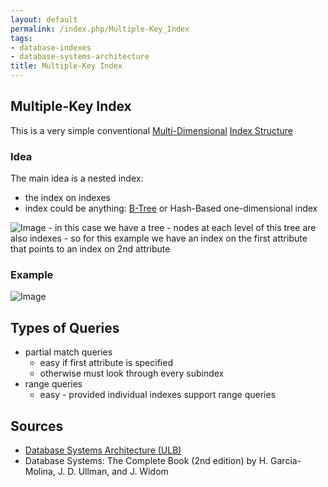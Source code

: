 ```yaml
---
layout: default
permalink: /index.php/Multiple-Key_Index
tags:
- database-indexes
- database-systems-architecture
title: Multiple-Key Index
---
```

## Multiple-Key Index
This is a very simple conventional [Multi-Dimensional](Multi-Dimensional_Indexes) [Index Structure](Indexing_(databases))


### Idea
The main idea is a nested index:
- the index on indexes
- index could be anything: [B-Tree](B-Tree) or Hash-Based one-dimensional index

<img src="https://raw.github.com/alexeygrigorev/wiki-figures/master/ulb/dbsa/ind/mult-key-ind-ex1.png" alt="Image">
- in this case we have a tree 
- nodes at each level of this tree are also indexes 
- so for this example we have an index on the first attribute that points to an index on 2nd attribute


### Example
<img src="https://raw.github.com/alexeygrigorev/wiki-figures/master/ulb/dbsa/ind/mult-key-ind-ex2.png" alt="Image">


## Types of Queries
- partial match queries 
  - easy if first attribute is specified
  - otherwise must look through every subindex
- range queries 
  - easy - provided individual indexes support range queries 


## Sources
- [Database Systems Architecture (ULB)](Database_Systems_Architecture_(ULB))
- Database Systems: The Complete Book (2nd edition) by H. Garcia-Molina, J. D. Ullman, and J. Widom
